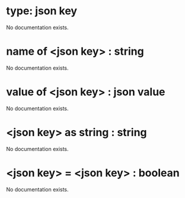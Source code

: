 # type: json key

No documentation exists.

# name of &lt;json key&gt; : string

No documentation exists.

# value of &lt;json key&gt; : json value

No documentation exists.

# &lt;json key&gt; as string : string

No documentation exists.

# &lt;json key&gt; = &lt;json key&gt; : boolean

No documentation exists.

